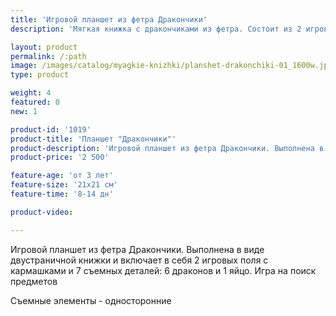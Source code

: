 ```yaml
---
title: 'Игровой планшет из фетра Дракончики'
description: 'Мягкая книжка с дракончиками из фетра. Состоит из 2 игровых страниц с кармашками и 6 драконами. Игра на поиск предметов'

layout: product
permalink: /:path
image: /images/catalog/myagkie-knizhki/planshet-drakonchiki-01_1600w.jpg
type: product

weight: 4
featured: 0
new: 1

product-id: '1019'
product-title: 'Планшет "Дракончики"'
product-description: 'Игровой планшет из фетра Дракончики. Выполнена в виде двустраничной книжки и включает в себя 2 игровых поля с кармашками и 7 съемных деталей: 6 драконов и 1 яйцо. Игра на поиск предметов<br /><br />Съемные элементы - односторонние'
product-price: '2 500'

feature-age: 'от 3 лет'
feature-size: '21х21 см'
feature-time: '8-14 дн'

product-video: 

---
```

Игровой планшет из фетра Дракончики. Выполнена в виде двустраничной книжки и включает в себя 2 игровых поля с кармашками и 7 съемных деталей: 6 драконов и 1 яйцо. Игра на поиск предметов

Съемные элементы - односторонние